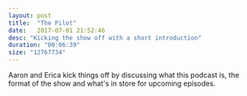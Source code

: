```yaml
---
layout: post
title:  "The Pilot"
date:   2017-07-01 21:52:46
desc: "Kicking the show off with a short introduction"
duration: "00:06:39"
size: "12767734"
---
```

Aaron and Erica kick things off by discussing what this podcast is, the format of the show and what's in store for upcoming episodes.
